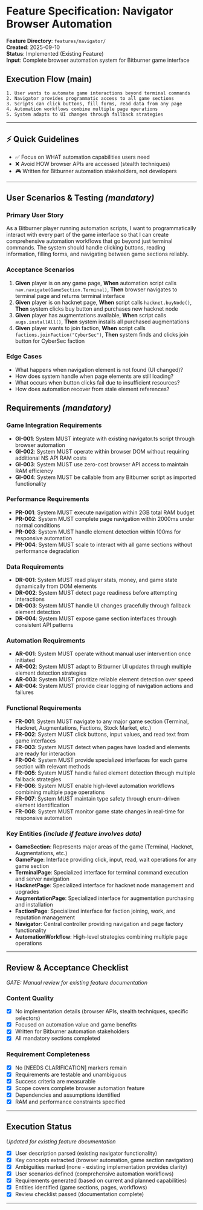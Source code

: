 # Feature Specification: Navigator Browser Automation

**Feature Directory**: `features/navigator/`  
**Created**: 2025-09-10  
**Status**: Implemented (Existing Feature)  
**Input**: Complete browser automation system for Bitburner game interface

## Execution Flow (main)
```
1. User wants to automate game interactions beyond terminal commands
2. Navigator provides programmatic access to all game sections
3. Scripts can click buttons, fill forms, read data from any page
4. Automation workflows combine multiple page operations
5. System adapts to UI changes through fallback strategies
```

---

## ⚡ Quick Guidelines
- ✅ Focus on WHAT automation capabilities users need
- ❌ Avoid HOW browser APIs are accessed (stealth techniques)
- 🎮 Written for Bitburner automation stakeholders, not developers

---

## User Scenarios & Testing *(mandatory)*

### Primary User Story
As a Bitburner player running automation scripts, I want to programmatically interact with every part of the game interface so that I can create comprehensive automation workflows that go beyond just terminal commands. The system should handle clicking buttons, reading information, filling forms, and navigating between game sections reliably.

### Acceptance Scenarios
1. **Given** player is on any game page, **When** automation script calls `nav.navigate(GameSection.Terminal)`, **Then** browser navigates to terminal page and returns terminal interface
2. **Given** player is on hacknet page, **When** script calls `hacknet.buyNode()`, **Then** system clicks buy button and purchases new hacknet node
3. **Given** player has augmentations available, **When** script calls `augs.installAll()`, **Then** system installs all purchased augmentations
4. **Given** player wants to join faction, **When** script calls `factions.joinFaction("CyberSec")`, **Then** system finds and clicks join button for CyberSec faction

### Edge Cases
- What happens when navigation element is not found (UI changed)?
- How does system handle when page elements are still loading?
- What occurs when button clicks fail due to insufficient resources?
- How does automation recover from stale element references?

## Requirements *(mandatory)*

### Game Integration Requirements
- **GI-001**: System MUST integrate with existing navigator.ts script through browser automation
- **GI-002**: System MUST operate within browser DOM without requiring additional NS API RAM costs
- **GI-003**: System MUST use zero-cost browser API access to maintain RAM efficiency
- **GI-004**: System MUST be callable from any Bitburner script as imported functionality

### Performance Requirements
- **PR-001**: System MUST execute navigation within 2GB total RAM budget
- **PR-002**: System MUST complete page navigation within 2000ms under normal conditions
- **PR-003**: System MUST handle element detection within 100ms for responsive automation
- **PR-004**: System MUST scale to interact with all game sections without performance degradation

### Data Requirements
- **DR-001**: System MUST read player stats, money, and game state dynamically from DOM elements
- **DR-002**: System MUST detect page readiness before attempting interactions
- **DR-003**: System MUST handle UI changes gracefully through fallback element detection
- **DR-004**: System MUST expose game section interfaces through consistent API patterns

### Automation Requirements
- **AR-001**: System MUST operate without manual user intervention once initiated
- **AR-002**: System MUST adapt to Bitburner UI updates through multiple element detection strategies
- **AR-003**: System MUST prioritize reliable element detection over speed
- **AR-004**: System MUST provide clear logging of navigation actions and failures

### Functional Requirements
- **FR-001**: System MUST navigate to any major game section (Terminal, Hacknet, Augmentations, Factions, Stock Market, etc.)
- **FR-002**: System MUST click buttons, input values, and read text from game interfaces
- **FR-003**: System MUST detect when pages have loaded and elements are ready for interaction
- **FR-004**: System MUST provide specialized interfaces for each game section with relevant methods
- **FR-005**: System MUST handle failed element detection through multiple fallback strategies
- **FR-006**: System MUST enable high-level automation workflows combining multiple page operations
- **FR-007**: System MUST maintain type safety through enum-driven element identification
- **FR-008**: System MUST monitor game state changes in real-time for responsive automation

### Key Entities *(include if feature involves data)*
- **GameSection**: Represents major areas of the game (Terminal, Hacknet, Augmentations, etc.)
- **GamePage**: Interface providing click, input, read, wait operations for any game section
- **TerminalPage**: Specialized interface for terminal command execution and server navigation
- **HacknetPage**: Specialized interface for hacknet node management and upgrades
- **AugmentationPage**: Specialized interface for augmentation purchasing and installation
- **FactionPage**: Specialized interface for faction joining, work, and reputation management
- **Navigator**: Central controller providing navigation and page factory functionality
- **AutomationWorkflow**: High-level strategies combining multiple page operations

---

## Review & Acceptance Checklist
*GATE: Manual review for existing feature documentation*

### Content Quality
- [x] No implementation details (browser APIs, stealth techniques, specific selectors)
- [x] Focused on automation value and game benefits
- [x] Written for Bitburner automation stakeholders
- [x] All mandatory sections completed

### Requirement Completeness
- [x] No [NEEDS CLARIFICATION] markers remain
- [x] Requirements are testable and unambiguous  
- [x] Success criteria are measurable
- [x] Scope covers complete browser automation feature
- [x] Dependencies and assumptions identified
- [x] RAM and performance constraints specified

---

## Execution Status
*Updated for existing feature documentation*

- [x] User description parsed (existing navigator functionality)
- [x] Key concepts extracted (browser automation, game section navigation)
- [x] Ambiguities marked (none - existing implementation provides clarity)
- [x] User scenarios defined (comprehensive automation workflows)
- [x] Requirements generated (based on current and planned capabilities)
- [x] Entities identified (game sections, pages, workflows)
- [x] Review checklist passed (documentation complete)

---